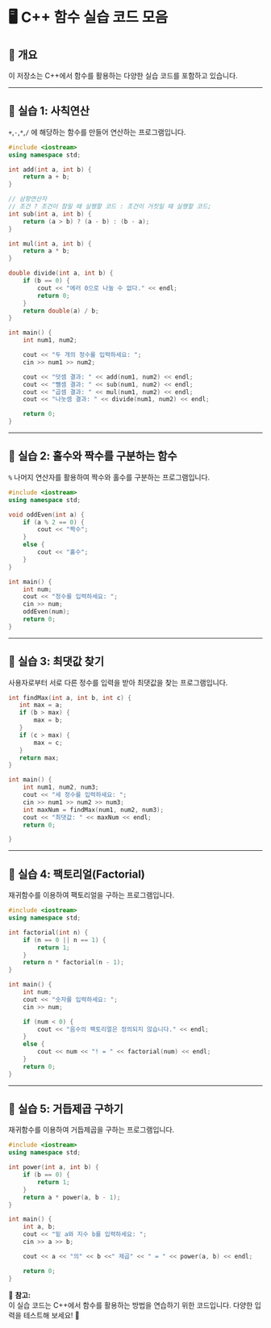 # 🖥️ C++ 함수 실습 코드 모음

## 📌 개요
이 저장소는 C++에서 함수를 활용하는 다양한 실습 코드를 포함하고 있습니다.  

---

## 🔹 실습 1: 사칙연산 
`+`,`-`,`*`,`/` 에 해당하는 함수를 만들어 연산하는 프로그램입니다.

```cpp
#include <iostream>
using namespace std;

int add(int a, int b) {
    return a + b;
}

// 삼항연산자
// 조건 ? 조건이 참일 때 실행할 코드 : 조건이 거짓일 때 실행할 코드;
int sub(int a, int b) {
    return (a > b) ? (a - b) : (b - a); 
}

int mul(int a, int b) {
    return a * b;
}

double divide(int a, int b) {
    if (b == 0) {
        cout << "에러 0으로 나눌 수 없다." << endl;
        return 0;
    }
    return double(a) / b;
}

int main() {
    int num1, num2;

    cout << "두 개의 정수를 입력하세요: ";
    cin >> num1 >> num2;

    cout << "덧셈 결과: " << add(num1, num2) << endl;
    cout << "뺄셈 결과: " << sub(num1, num2) << endl;
    cout << "곱셈 결과: " << mul(num1, num2) << endl;
    cout << "나눗셈 결과: " << divide(num1, num2) << endl;

    return 0;
}
```

---

## 🔹 실습 2: 홀수와 짝수를 구분하는 함수  
`%` 나머지 연산자를 활용하여 짝수와 홀수를 구분하는 프로그램입니다. 

```cpp
#include <iostream>
using namespace std;

void oddEven(int a) {
    if (a % 2 == 0) {
        cout << "짝수";
    }
    else {
        cout << "홀수";
    }
}

int main() {
    int num;
    cout << "정수를 입력하세요: ";
    cin >> num;
    oddEven(num);
    return 0;
}
```

---
## 🔹 실습 3: 최댓값 찾기
사용자로부터 서로 다른 정수를 입력을 받아 최댓값을 찾는 프로그램입니다.

```cpp
int findMax(int a, int b, int c) {
   int max = a; 
   if (b > max) {
       max = b;
   }
   if (c > max) {
       max = c;
   }
   return max;
}

int main() {
    int num1, num2, num3;
    cout << "세 정수를 입력하세요: ";
    cin >> num1 >> num2 >> num3;
    int maxNum = findMax(num1, num2, num3);
    cout << "최댓값: " << maxNum << endl;
    return 0;

}
```
---
## 🔹 실습 4: 팩토리얼(Factorial)
재귀함수를 이용하여 팩토리얼을 구하는 프로그램입니다.

```cpp
#include <iostream>
using namespace std;

int factorial(int n) {
    if (n == 0 || n == 1) {
        return 1; 
    }
    return n * factorial(n - 1); 
}

int main() {
    int num;
    cout << "숫자를 입력하세요: ";
    cin >> num;

    if (num < 0) {
        cout << "음수의 팩토리얼은 정의되지 않습니다." << endl;
    }
    else {
        cout << num << "! = " << factorial(num) << endl;
    }
    return 0;
}

```
---
## 🔹 실습 5: 거듭제곱 구하기
재귀함수를 이용하여 거듭제곱을 구하는 프로그램입니다.

```cpp
#include <iostream>
using namespace std;

int power(int a, int b) {
    if (b == 0) { 
        return 1; 
    }
    return a * power(a, b - 1); 
}

int main() {
    int a, b;
    cout << "밑 a와 지수 b를 입력하세요: ";
    cin >> a >> b;

    cout << a << "의" << b <<" 제곱" << " = " << power(a, b) << endl;

    return 0;
}

```

📌 **참고:**  
이 실습 코드는 C++에서 함수를 활용하는 방법을 연습하기 위한 코드입니다. 다양한 입력을 테스트해 보세요! 🚀
